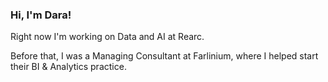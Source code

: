 ### Hi, I'm Dara!

Right now I'm working on Data and AI at Rearc.

Before that, I was a Managing Consultant at Farlinium, where I helped start their BI & Analytics practice.

<!--
**d9i/d9i** is a ✨ _special_ ✨ repository because its `README.md` (this file) appears on your GitHub profile.

Here are some ideas to get you started:

- 🔭 I’m currently working on ...
- 🌱 I’m currently learning ...
- 👯 I’m looking to collaborate on ...
- 🤔 I’m looking for help with ...
- 💬 Ask me about ...
- 📫 How to reach me: ...
- 😄 Pronouns: ...
- ⚡ Fun fact: ...
-->
